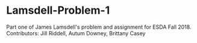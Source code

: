 # Lamsdell-Problem-1
Part one of James Lamsdell's problem and assignment for ESDA Fall 2018. Contributors: Jill Riddell, Autum Downey, Brittany Casey
